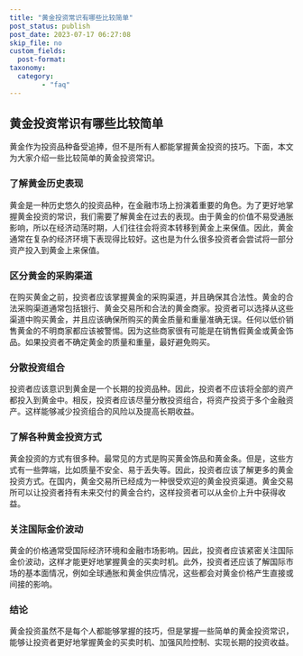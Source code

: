 ```yaml
---
title: "黄金投资常识有哪些比较简单"
post_status: publish
post_date: 2023-07-17 06:27:08
skip_file: no
custom_fields: 
  post-format: 
taxonomy:
  category:
        - "faq"
---
```


## 黄金投资常识有哪些比较简单

黄金作为投资品种备受追捧，但不是所有人都能掌握黄金投资的技巧。下面，本文为大家介绍一些比较简单的黄金投资常识。

### 了解黄金历史表现

黄金是一种历史悠久的投资品种，在金融市场上扮演着重要的角色。为了更好地掌握黄金投资的常识，我们需要了解黄金在过去的表现。由于黄金的价值不易受通胀影响，所以在经济动荡时期，人们往往会将资本转移到黄金上来保值。因此，黄金通常在复杂的经济环境下表现得比较好。这也是为什么很多投资者会尝试将一部分资产投入到黄金上来保值。

### 区分黄金的采购渠道

在购买黄金之前，投资者应该掌握黄金的采购渠道，并且确保其合法性。黄金的合法采购渠道通常包括银行、黄金交易所和合法的黄金商家。投资者可以选择从这些渠道中购买黄金，并且应该确保所购买的黄金质量和重量准确无误。任何以低价销售黄金的不明商家都应该被警惕。因为这些商家很有可能是在销售假黄金或黄金饰品。如果投资者不确定黄金的质量和重量，最好避免购买。

### 分散投资组合

投资者应该意识到黄金是一个长期的投资品种。因此，投资者不应该将全部的资产都投入到黄金中。相反，投资者应该尽量分散投资组合，将资产投资于多个金融资产。这样能够减少投资组合的风险以及提高长期收益。

### 了解各种黄金投资方式

黄金投资的方式有很多种。最常见的方式是购买黄金饰品和黄金条。但是，这些方式有一些弊端，比如质量不安全、易于丢失等。因此，投资者应该了解更多的黄金投资方式。在国内，黄金交易所已经成为一种很受欢迎的黄金投资渠道。黄金交易所可以让投资者持有未来交付的黄金合约，这样投资者可以从金价上升中获得收益。

### 关注国际金价波动

黄金的价格通常受国际经济环境和金融市场影响。因此，投资者应该紧密关注国际金价波动，这样才能更好地掌握黄金的买卖时机。此外，投资者还应该了解国际市场的基本面情况，例如全球通胀和黄金供应情况，这些都会对黄金价格产生直接或间接的影响。

### 结论

黄金投资虽然不是每个人都能够掌握的技巧，但是掌握一些简单的黄金投资常识，能够让投资者更好地掌握黄金的买卖时机、加强风险控制、实现长期的投资收益。
